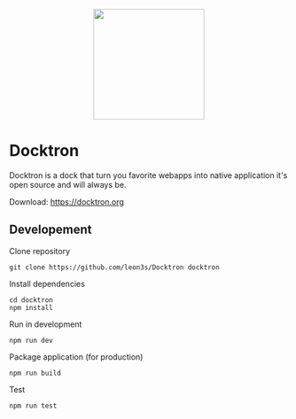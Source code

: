 <p align="center">
  <img
    src="https://docktron.org/images/logo.png"
    width="200"
  >
</p>

# Docktron

Docktron is a dock that turn you favorite webapps into native application
it's open source and will always be.

Download: https://docktron.org

## Developement

Clone repository
```
git clone https://github.com/leon3s/Docktron docktron
```
Install dependencies
```
cd docktron
npm install
```

Run in development
```
npm run dev
```
Package application (for production)
```
npm run build
```
Test
```
npm run test
```
